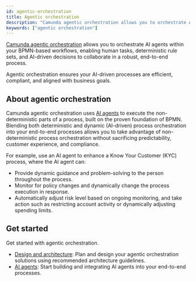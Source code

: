 ```yaml
---
id: agentic-orchestration
title: Agentic orchestration
description: "Camunda agentic orchestration allows you to orchestrate AI agents within your BPMN-based workflows, enabling human tasks, deterministic rule sets, and AI-driven decisions to collaborate in a robust, end-to-end process."
keywords: ["agentic orchestration"]
---
```


[Camunda agentic orchestration](https://camunda.com/agentic-orchestration/) allows you to orchestrate AI agents within your BPMN-based workflows, enabling human tasks, deterministic rule sets, and AI-driven decisions to collaborate in a robust, end-to-end process.

Agentic orchestration ensures your AI-driven processes are efficient, compliant, and aligned with business goals.

## About agentic orchestration

Camunda agentic orchestration uses [AI agents](ai-agents.md) to execute the non-deterministic parts of a process, built on the proven foundation of BPMN. Blending both deterministic and dynamic (AI-driven) process orchestration into your end-to-end processes allows you to take advantage of non-deterministic process orchestration without sacrificing predictability, customer experience, and compliance.

For example, use an AI agent to enhance a Know Your Customer (KYC) process, where the AI agent can:

- Provide dynamic guidance and problem-solving to the person throughout the process.
- Monitor for policy changes and dynamically change the process execution in response.
- Automatically adjust risk level based on ongoing monitoring, and take action such as restricting account activity or dynamically adjusting spending limits.

## Get started

Get started with agentic orchestration.

- [Design and architecture](design-architecture.md): Plan and design your agentic orchestration solutions using recommended architecture guidelines.
- [AI agents](ai-agents.md): Start building and integrating AI agents into your end-to-end processes.